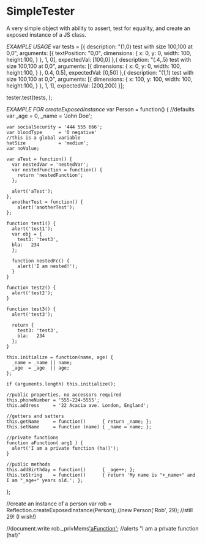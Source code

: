 SimpleTester
============

A very simple object with ability to assert, test for equality, and create an exposed instance of a JS class.

*EXAMPLE USAGE*
var tests = [{
    description: "(1,0) test with size 100,100 at 0,0",
    arguments: [{
        textPosition: "0,0",
        dimensions: {
            x: 0,
            y: 0,
            width: 100,
            height:100,
        }
    }, 1, 0],
    expectedVal: [100,0]
},{
    description: "(.4,.5) test with size 100,100 at 0,0",
    arguments: [{
        dimensions: {
            x: 0,
            y: 0,
            width: 100,
            height:100,
        }
    }, 0.4, 0.5],
    expectedVal: [0,50]
},{
    description: "(1,1) test with size 100,100 at 0,0",
    arguments: [{
        dimensions: {
            x: 100,
            y: 100,
            width: 100,
            height:100,
        }
    }, 1, 1],
    expectedVal: [200,200]
}];

tester.test(tests, );

*EXAMPLE FOR createExposedInstance*
var Person = function() {
    //defaults
    var _age  =  0,
        _name = 'John Doe';
     
    var socialSecurity = '444 555 666';
    var bloodType      = 'O negative'
    //this is a global variable
    hatSize            = 'medium';
    var noValue;
     
    var aTest = function() {
      var nestedVar = 'nestedVar';
      var nestedFunction = function() {
        return 'nestedFunction';
      };
       
      alert('aTest');
    },
      anotherTest = function() {
        alert('anotherTest');
    };
     
    function test1() {
      alert('test1');
      var obj = {
        test3: 'test3',
      bla:   234
      };
       
      function nestedFc() {
        alert('I am nested!');
      }
    }
     
    function test2() {
      alert('test2');
    }
     
    function test3() {
      alert('test3');
      
      return {
        test3: 'test3',
        bla:   234
      };
    }
     
    this.initialize = function(name, age) {
      _name = _name || name;
      _age  = _age  || age;
    };
     
    if (arguments.length) this.initialize();
     
    //public properties. no accessors required
    this.phoneNumber = '555-224-5555';
    this.address     = '22 Acacia ave. London, England';
     
    //getters and setters
    this.getName     = function()      { return _name; };
    this.setName     = function (name) { _name = name; };
     
    //private functions
    function aFunction( arg1 ) {
      alert('I am a private function (ha!)');
    }
     
    //public methods
    this.addBirthday = function()      { _age++; };
    this.toString    = function()      { return 'My name is "+_name+" and I am "_age+" years old.'; };
};
 
//create an instance of a person
var rob = Reflection.createExposedInstance(Person); //new Person('Rob', 29); //still 29! (I wish!)
 
//document.write
rob._privMems['aFunction']();  //alerts "I am a private function (ha!)"
